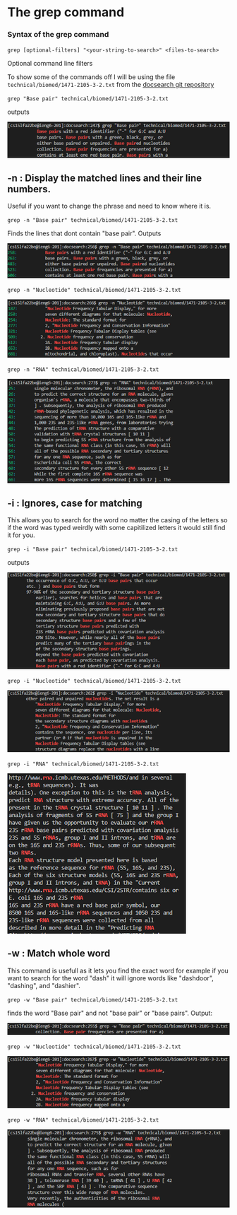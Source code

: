 # The grep command

### Syntax of the grep command

`grep [optional-filters] "<your-string-to-search>" <files-to-search>`


Optional command line filters

To show some of the commands off I will be using the file `technical/biomed/1471-2105-3-2.txt` from the [docsearch git repository](https://github.com/ucsd-cse15l-f22/docsearch/)

`grep "Base pair" technical/biomed/1471-2105-3-2.txt`

outputs

![Image](/IMAGES/normalGrep.PNG)

-n : Display the matched lines and their line numbers.
----

Useful if you want to change the phrase and need to know where it is.

`grep -n "Base pair" technical/biomed/1471-2105-3-2.txt`

Finds the lines that dont contain "base pair". Outputs

![Image](/IMAGES/nGrep.PNG)

`grep -n "Nucleotide" technical/biomed/1471-2105-3-2.txt`

![Image](/IMAGES/nGrep2.PNG)

`grep -n "RNA" technical/biomed/1471-2105-3-2.txt`

![Image](/IMAGES/nGrep3.PNG)

-i : Ignores, case for matching
------

This allows you to search for the word no matter the casing of the letters so if the word was typed weirdly with some capitilized letters it would still find it for you.

`grep -i "Base pair" technical/biomed/1471-2105-3-2.txt`

outputs

![Image](/IMAGES/iGrep.PNG)

`grep -i "Nucleotide" technical/biomed/1471-2105-3-2.txt`

![Image](/IMAGES/iGrep2.PNG)

`grep -i "RNA" technical/biomed/1471-2105-3-2.txt`

![Image](/IMAGES/iGrep3.PNG)

 -w : Match whole word
---------

This command is usefull as it lets you find the exact word for example if you want to search for the word "dash" it will ignore words like "dashdoor", "dashing", and "dashier".

`grep -w "Base pair" technical/biomed/1471-2105-3-2.txt`

finds the word "Base pair" and not "base pair" or "base pairs". Output:

![Image](/IMAGES/wGrep.PNG)

`grep -w "Nucleotide" technical/biomed/1471-2105-3-2.txt`

![Image](/IMAGES/wGrep2.PNG)

`grep -w "RNA" technical/biomed/1471-2105-3-2.txt`

![Image](/IMAGES/wGrep3.PNG)